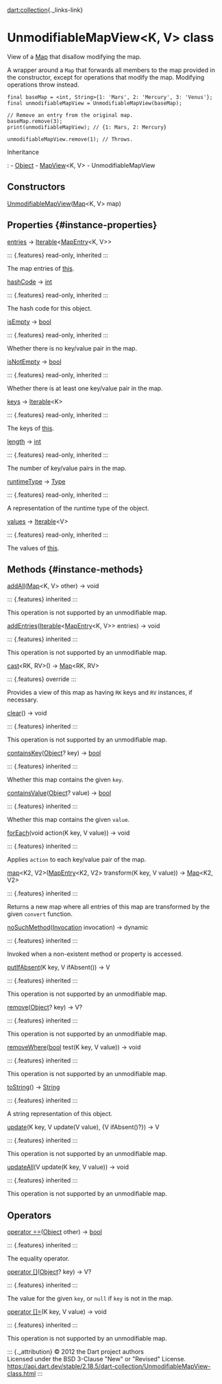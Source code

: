 [dart:collection](../dart-collection/dart-collection-library){._links-link}

UnmodifiableMapView\<K, V\> class
=================================

View of a [Map](../dart-core/map-class) that disallow modifying the map.

A wrapper around a `Map` that forwards all members to the map provided
in the constructor, except for operations that modify the map. Modifying
operations throw instead.

``` {.language-dart data-language="dart"}
final baseMap = <int, String>{1: 'Mars', 2: 'Mercury', 3: 'Venus'};
final unmodifiableMapView = UnmodifiableMapView(baseMap);

// Remove an entry from the original map.
baseMap.remove(3);
print(unmodifiableMapView); // {1: Mars, 2: Mercury}

unmodifiableMapView.remove(1); // Throws.
```

Inheritance

:   -   [Object](../dart-core/object-class)
    -   [MapView](mapview-class)\<K, V\>
    -   UnmodifiableMapView

Constructors
------------

[UnmodifiableMapView](unmodifiablemapview/unmodifiablemapview)([Map](../dart-core/map-class)\<K,
V\> map)

Properties {#instance-properties}
----------

[entries](mapview/entries) →
[Iterable](../dart-core/iterable-class)\<[MapEntry](../dart-core/mapentry-class)\<K,
V\>\>

::: {.features}
read-only, inherited
:::

The map entries of [this](unmodifiablemapview-class).

[hashCode](../dart-core/object/hashcode) → [int](../dart-core/int-class)

::: {.features}
read-only, inherited
:::

The hash code for this object.

[isEmpty](mapview/isempty) → [bool](../dart-core/bool-class)

::: {.features}
read-only, inherited
:::

Whether there is no key/value pair in the map.

[isNotEmpty](mapview/isnotempty) → [bool](../dart-core/bool-class)

::: {.features}
read-only, inherited
:::

Whether there is at least one key/value pair in the map.

[keys](mapview/keys) → [Iterable](../dart-core/iterable-class)\<K\>

::: {.features}
read-only, inherited
:::

The keys of [this](unmodifiablemapview-class).

[length](mapview/length) → [int](../dart-core/int-class)

::: {.features}
read-only, inherited
:::

The number of key/value pairs in the map.

[runtimeType](../dart-core/object/runtimetype) →
[Type](../dart-core/type-class)

::: {.features}
read-only, inherited
:::

A representation of the runtime type of the object.

[values](mapview/values) → [Iterable](../dart-core/iterable-class)\<V\>

::: {.features}
read-only, inherited
:::

The values of [this](unmodifiablemapview-class).

Methods {#instance-methods}
-------

[addAll](unmodifiablemapview/addall)([Map](../dart-core/map-class)\<K,
V\> other) → void

::: {.features}
inherited
:::

This operation is not supported by an unmodifiable map.

[addEntries](unmodifiablemapview/addentries)([Iterable](../dart-core/iterable-class)\<[MapEntry](../dart-core/mapentry-class)\<K,
V\>\> entries) → void

::: {.features}
inherited
:::

This operation is not supported by an unmodifiable map.

[cast](unmodifiablemapview/cast)\<RK, RV\>() →
[Map](../dart-core/map-class)\<RK, RV\>

::: {.features}
override
:::

Provides a view of this map as having `RK` keys and `RV` instances, if
necessary.

[clear](unmodifiablemapview/clear)() → void

::: {.features}
inherited
:::

This operation is not supported by an unmodifiable map.

[containsKey](mapview/containskey)([Object](../dart-core/object-class)?
key) → [bool](../dart-core/bool-class)

::: {.features}
inherited
:::

Whether this map contains the given `key`.

[containsValue](mapview/containsvalue)([Object](../dart-core/object-class)?
value) → [bool](../dart-core/bool-class)

::: {.features}
inherited
:::

Whether this map contains the given `value`.

[forEach](mapview/foreach)(void action(K key, V value)) → void

::: {.features}
inherited
:::

Applies `action` to each key/value pair of the map.

[map](mapview/map)\<K2,
V2\>([MapEntry](../dart-core/mapentry-class)\<K2, V2\> transform(K key,
V value)) → [Map](../dart-core/map-class)\<K2, V2\>

::: {.features}
inherited
:::

Returns a new map where all entries of this map are transformed by the
given `convert` function.

[noSuchMethod](../dart-core/object/nosuchmethod)([Invocation](../dart-core/invocation-class)
invocation) → dynamic

::: {.features}
inherited
:::

Invoked when a non-existent method or property is accessed.

[putIfAbsent](unmodifiablemapview/putifabsent)(K key, V ifAbsent()) → V

::: {.features}
inherited
:::

This operation is not supported by an unmodifiable map.

[remove](unmodifiablemapview/remove)([Object](../dart-core/object-class)?
key) → V?

::: {.features}
inherited
:::

This operation is not supported by an unmodifiable map.

[removeWhere](unmodifiablemapview/removewhere)([bool](../dart-core/bool-class)
test(K key, V value)) → void

::: {.features}
inherited
:::

This operation is not supported by an unmodifiable map.

[toString](mapview/tostring)() → [String](../dart-core/string-class)

::: {.features}
inherited
:::

A string representation of this object.

[update](unmodifiablemapview/update)(K key, V update(V value), {V
ifAbsent()?}) → V

::: {.features}
inherited
:::

This operation is not supported by an unmodifiable map.

[updateAll](unmodifiablemapview/updateall)(V update(K key, V value)) →
void

::: {.features}
inherited
:::

This operation is not supported by an unmodifiable map.

Operators
---------

[operator
==](../dart-core/object/operator_equals)([Object](../dart-core/object-class)
other) → [bool](../dart-core/bool-class)

::: {.features}
inherited
:::

The equality operator.

[operator
\[\]](mapview/operator_get)([Object](../dart-core/object-class)? key) →
V?

::: {.features}
inherited
:::

The value for the given `key`, or `null` if `key` is not in the map.

[operator \[\]=](unmodifiablemapview/operator_put)(K key, V value) →
void

::: {.features}
inherited
:::

This operation is not supported by an unmodifiable map.

::: {._attribution}
© 2012 the Dart project authors\
Licensed under the BSD 3-Clause \"New\" or \"Revised\" License.\
<https://api.dart.dev/stable/2.18.5/dart-collection/UnmodifiableMapView-class.html>
:::
